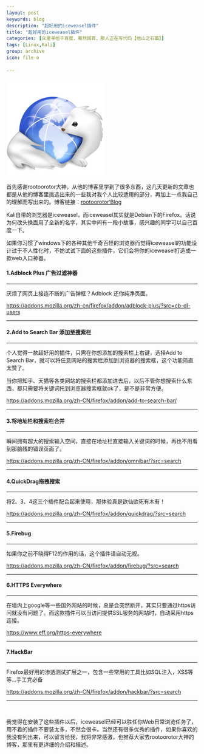 ```yaml
---
layout: post
keywords: blog
description: "超好用的iceweasel插件"
title: "超好用的iceweasel插件"
categories: [众里寻他千百度，蓦然回首，那人正在写代码【他山之石篇】]
tags: [Linux,Kali]
group: archive
icon: file-o

---
```

![image](/assets/images/2013-08-08-iceweasel.png)


首先感谢rootoorotor大神，从他的博客里学到了很多东西，这几天更新的文章也都是从他的博客里挑选出来的一些我对我个人比较适用的部分，再加上一点我自己的理解而写出来的。博客链接：[rootoorotor‘Blog](http://www.rootoorotor.org/)

Kali自带的浏览器是iceweasel，而iceweasel其实就是Debian下的Firefox。话说为何改头换面用了全新的名字，其实中间有一段小故事，感兴趣的同学可以自己百度一下。

如果你习惯了windows下的各种其他千奇百怪的浏览器而觉得iceweasel的功能设计过于不人性化时，不妨试试下面的这些插件，它们会将你的iceweasel打造成一款web入口神器。

<h4>1.Adblock Plus 广告过滤神器</h4>

<hr />

厌烦了网页上接连不断的广告弹框？Adblock 还你纯净页面。

<a title="https://addons.mozilla.org/zh-cn/firefox/addon/adblock-plus/?src=cb-dl-users" href="https://addons.mozilla.org/zh-cn/firefox/addon/adblock-plus/?src=cb-dl-users">https://addons.mozilla.org/zh-cn/firefox/addon/adblock-plus/?src=cb-dl-users</a>

<!-- more -->
<hr />

<h4>2.Add to Search Bar 添加至搜索栏</h4>

<hr />

个人觉得一款超好用的插件，只需在你想添加的搜索栏上右键，选择Add to Search Bar，就可以将任意网站的搜索栏添加到浏览器的搜索框，这个功能简直太赞了。

当你把知乎、天猫等各类网站的搜索栏都添加进去后，以后不管你想搜索什么东西，都只需要将关键词托到浏览器搜索框就ok了，是不是非常方便。

<a title="https://addons.mozilla.org/zh-CN/firefox/addon/add-to-search-bar/" href="https://addons.mozilla.org/zh-CN/firefox/addon/add-to-search-bar/">https://addons.mozilla.org/zh-CN/firefox/addon/add-to-search-bar/</a>

<hr />

<h4>3.将地址栏和搜索栏合并</h4>

<hr />

瞬间拥有超大的搜索输入空间，直接在地址栏直接输入关键词的时候，再也不用看到那脑残的错误页面了。

<a title="https://addons.mozilla.org/zh-CN/firefox/addon/omnibar/?src=search" href="https://addons.mozilla.org/zh-CN/firefox/addon/omnibar/?src=search">https://addons.mozilla.org/zh-CN/firefox/addon/omnibar/?src=search</a>

<hr />

<h4>4.QuickDrag拖拽搜索</h4>

<hr />

将2、3、4这三个插件配合起来使用，那体验真是欲仙欲死有木有！

<a title="https://addons.mozilla.org/zh-CN/firefox/addon/quickdrag/?src=search" href="https://addons.mozilla.org/zh-CN/firefox/addon/quickdrag/?src=search">https://addons.mozilla.org/zh-CN/firefox/addon/quickdrag/?src=search</a>

<hr />

<h4>5.Firebug</h4>

<hr />

如果你之前不晓得F12的作用的话，这个插件请自动无视。

<a title="https://addons.mozilla.org/zh-CN/firefox/addon/firebug/?src=search" href="https://addons.mozilla.org/zh-CN/firefox/addon/firebug/?src=search">https://addons.mozilla.org/zh-CN/firefox/addon/firebug/?src=search</a>

<hr />

<h4>6.HTTPS Everywhere</h4>

<hr />

在墙内上google等一些国外网站的时候，总是会突然断开，其实只要通过https访问就没有问题了。而这款插件可以当访问提供SSL服务的网站时，自动采用https连接。

<a title="https://www.eff.org/https-everywhere" href="https://www.eff.org/https-everywhere">https://www.eff.org/https-everywhere</a>

<hr />

<h4>7.HackBar</h4>

<hr />

Firefox最好用的渗透测试扩展之一，包含一些常用的工具比如SQL注入，XSS等等…手工党必备

<a title="https://addons.mozilla.org/zh-CN/firefox/addon/hackbar/?src=search" href="https://addons.mozilla.org/zh-CN/firefox/addon/hackbar/?src=search">https://addons.mozilla.org/zh-CN/firefox/addon/hackbar/?src=search</a>

<hr />

&nbsp;

我觉得在安装了这些插件以后，iceweasel已经可以胜任你Web日常浏览任务了，用不着的插件不要装太多，不然会很卡。当然还有很多优秀的插件，如果你喜欢的我没有列出来，可以留言给我，我将非常感激，也推荐大家去rootoorotor大神的博客，那里有更详细的介绍和描述。